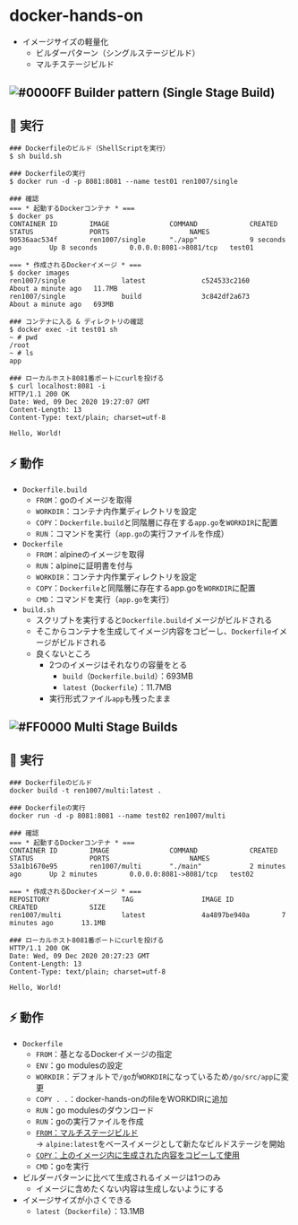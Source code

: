 # docker-hands-on
- イメージサイズの軽量化
  - ビルダーパターン（シングルステージビルド）
  - マルチステージビルド

## ![#0000FF](https://via.placeholder.com/15/0000ff/000000?text=+) __Builder pattern (Single Stage Build)__
## 🚀 実行
```
### Dockerfileのビルド（ShellScriptを実行）
$ sh build.sh
  
### Dockerfileの実行
$ docker run -d -p 8081:8081 --name test01 ren1007/single

### 確認
=== * 起動するDockerコンテナ * ===
$ docker ps
CONTAINER ID        IMAGE               COMMAND             CREATED             STATUS              PORTS                    NAMES
90536aac534f        ren1007/single      "./app"             9 seconds ago       Up 8 seconds        0.0.0.0:8081->8081/tcp   test01

=== * 作成されるDockerイメージ * ===
$ docker images
ren1007/single              latest              c524533c2160        About a minute ago   11.7MB
ren1007/single              build               3c842df2a673        About a minute ago   693MB
      
### コンテナに入る & ディレクトリの確認
$ docker exec -it test01 sh
~ # pwd
/root
~ # ls
app

### ローカルホスト8081番ポートにcurlを投げる
$ curl localhost:8081 -i
HTTP/1.1 200 OK
Date: Wed, 09 Dec 2020 19:27:07 GMT
Content-Length: 13
Content-Type: text/plain; charset=utf-8
    
Hello, World!    
```

## ⚡ 動作
- `Dockerfile.build`
  - `FROM`：goのイメージを取得
  - `WORKDIR`：コンテナ内作業ディレクトリを設定
  - `COPY`：`Dockerfile.build`と同階層に存在する`app.go`を`WORKDIR`に配置
  - `RUN`：コマンドを実行（`app.go`の実行ファイルを作成）
- `Dockerfile`
  - `FROM`：alpineのイメージを取得
  - `RUN`：alpineに証明書を付与
  - `WORKDIR`：コンテナ内作業ディレクトリを設定
  - `COPY`：`Dockerfile`と同階層に存在するapp.goを`WORKDIR`に配置
  - `CMD`：コマンドを実行（`app.go`を実行）
- `build.sh` 
  - スクリプトを実行すると`Dockerfile.build`イメージがビルドされる
  - そこからコンテナを生成してイメージ内容をコピーし、`Dockerfile`イメージがビルドされる
  - 良くないところ
    - 2つのイメージはそれなりの容量をとる
      - `build`（`Dockerfile.build`）：693MB
      - `latest`（`Dockerfile`）：11.7MB
    - 実行形式ファイル`app`も残ったまま

## ![#FF0000](https://via.placeholder.com/15/ff0000/000000?text=+) __Multi Stage Builds__
## 🚀 実行
```
### Dockerfileのビルド
docker build -t ren1007/multi:latest .

### Dockerfileの実行
docker run -d -p 8081:8081 --name test02 ren1007/multi

### 確認
=== * 起動するDockerコンテナ * ===
CONTAINER ID        IMAGE               COMMAND             CREATED             STATUS              PORTS                    NAMES
53a1b1670e95        ren1007/multi       "./main"            2 minutes ago       Up 2 minutes        0.0.0.0:8081->8081/tcp   test02

=== * 作成されるDockerイメージ * ===
REPOSITORY                  TAG                 IMAGE ID            CREATED             SIZE
ren1007/multi               latest              4a4897be940a        7 minutes ago       13.1MB

### ローカルホスト8081番ポートにcurlを投げる
HTTP/1.1 200 OK
Date: Wed, 09 Dec 2020 20:27:23 GMT
Content-Length: 13
Content-Type: text/plain; charset=utf-8

Hello, World!
```     

## ⚡ 動作
- `Dockerfile`
  - `FROM`：基となるDockerイメージの指定
  - `ENV`：go modulesの設定
  - `WORKDIR`：デフォルトで`/go`が`WORKDIR`になっているため`/go/src/app`に変更
  - `COPY . .`：docker-hands-onのfileをWORKDIRに追加
  - `RUN`：go modulesのダウンロード
  - `RUN`：goの実行ファイルを作成
  - <u>`FROM`：マルチステージビルド</u><br>
  → `alpine:latest`をベースイメージとして新たなビルドステージを開始
  - <u>`COPY`：上のイメージ内に生成された内容をコピーして使用</u>
  - `CMD`：goを実行
- ビルダーパターンに比べて生成されるイメージは1つのみ
  - イメージに含めたくない内容は生成しないようにする
- イメージサイズが小さくできる
  - `latest`（`Dockerfile`）：13.1MB